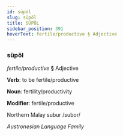 ```yaml
---
id: süpöl
slug: süpöl
title: SÜPÖL
sidebar_position: 391
hoverText: fertile/productive § Adjective
---
```


### süpöl

*fertile/productive* **§** Adjective

**Verb**: to be fertile/productive

**Noun**: fertility/productivity

**Modifier**: fertile/productive

Northern Malay subur /subor/

*Austronesian Language Family*